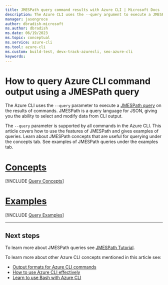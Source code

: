 ```yaml
---
title: JMESPath query command results with Azure CLI | Microsoft Docs
description: The Azure CLI uses the --query argument to execute a JMESPath query on the results of commands. Learn how to use the features of JMESPath in this article.
manager: jasongroce
author: dbradish-microsoft
ms.author: dbradish
ms.date: 06/19/2023
ms.topic: conceptual
ms.service: azure-cli
ms.tool: azure-cli
ms.custom: build-test, devx-track-azurecli, seo-azure-cli
keywords:
---
```

# How to query Azure CLI command output using a JMESPath query

The Azure CLI uses the `--query` parameter to execute a [JMESPath query](http://jmespath.org) on the results of commands. JMESPath is a query language for JSON, giving you the ability to select and modify data from CLI output.

The `--query` parameter is supported by all commands in the Azure CLI. This article covers how to use the features of JMESPath and gives examples of queries. Learn about JMESPath concepts that are useful for querying under the concepts tab. See examples of JMESPath queries under the examples tab.

# [Concepts](#tab/concepts)

[!INCLUDE [Query Concepts](includes/query-azure-cli-concepts.md)]

# [Examples](#tab/examples)

[!INCLUDE [Query Examples](includes/query-azure-cli-examples.md)]

---

## Next steps

To learn more about JMESPath queries see [JMESPath Tutorial](https://jmespath.org/tutorial.html).

To learn more about other Azure CLI concepts mentioned in this article see:

* [Output formats for Azure CLI commands](./format-output-azure-cli.md)
* [How to use Azure CLI effectively](./use-cli-effectively.md)
* [Learn to use Bash with Azure CLI](./azure-cli-learn-bash.md)
